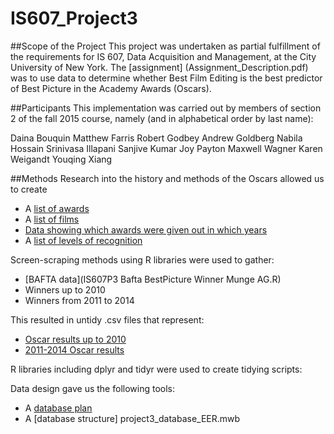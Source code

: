 # IS607_Project3
##Scope of the Project
This project was undertaken as partial fulfillment of the requirements for IS 607, Data Acquisition and Management, at the City University of New York.  The [assignment] (Assignment_Description.pdf) was to use data to determine whether Best Film Editing is the best predictor of Best Picture in the Academy Awards (Oscars).

##Participants
This implementation was carried out by members of section 2 of the fall 2015 course, namely (and in alphabetical order by last name):

Daina Bouquin
Matthew Farris
Robert Godbey
Andrew Goldberg
Nabila Hossain
Srinivasa Illapani
Sanjive Kumar 
Joy Payton
Maxwell Wagner 
Karen Weigandt
Youqing Xiang

##Methods
Research into the history and methods of the Oscars allowed us to create 
- A [list of awards](Oscar_Award_Category.csv)
- A [list of films](Film.csv)
- [Data showing which awards were given out in which years](Film_Oscar_Award.csv)
- A [list of levels of recognition](Oscar_Award_Type.csv)

Screen-scraping methods using R libraries were used to gather:
- [BAFTA data](IS607P3 Bafta BestPicture Winner Munge AG.R)
- Winners up to 2010  
- Winners from 2011 to 2014

This resulted in untidy .csv files that represent:
- [Oscar results up to 2010](unclean_2010.csv)
- [2011-2014 Oscar results](unclean_2014.csv)

R libraries including dplyr and tidyr were used to create tidying scripts:


Data design gave us the following tools:
- A [database plan](EER_screenshot.png)
- A [database structure] project3_database_EER.mwb	
